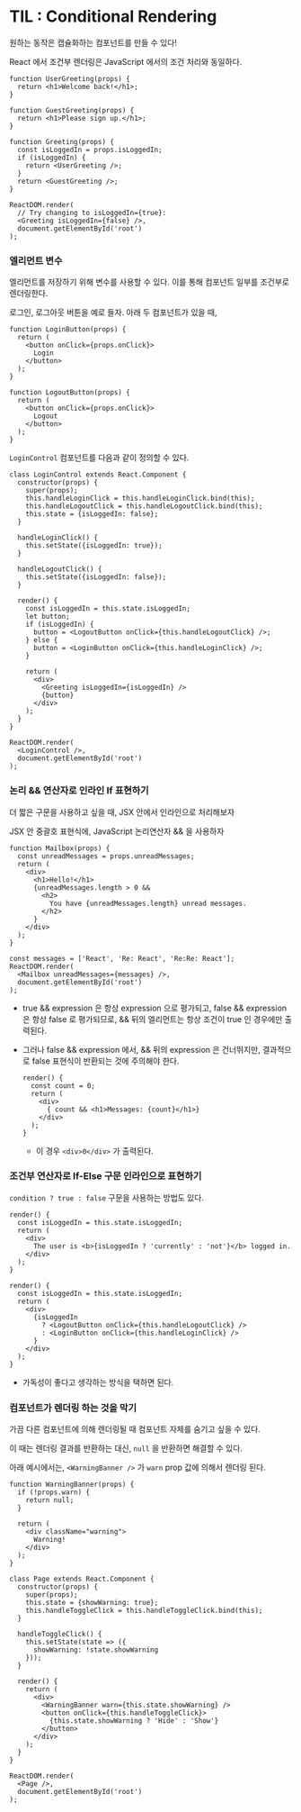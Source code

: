 # TIL : Conditional Rendering

원하는 동작은 캡슐화하는 컴포넌트를 만들 수 있다! 

React 에서 조건부 렌더링은 JavaScript 에서의 조건 처리와 동일하다. 

```react
function UserGreeting(props) {
  return <h1>Welcome back!</h1>;
}

function GuestGreeting(props) {
  return <h1>Please sign up.</h1>;
}

function Greeting(props) {
  const isLoggedIn = props.isLoggedIn;
  if (isLoggedIn) {
    return <UserGreeting />;
  }
  return <GuestGreeting />;
}

ReactDOM.render(
  // Try changing to isLoggedIn={true}:
  <Greeting isLoggedIn={false} />,
  document.getElementById('root')
);
```

### 엘리먼트 변수 

엘리먼트를 저장하기 위해 변수를 사용할 수 있다. 이를 통해 컴포넌트 일부를 조건부로 렌더링한다. 

로그인, 로그아웃 버튼을 예로 들자. 아래 두 컴포넌트가 있을 때, 

```react
function LoginButton(props) {
  return (
    <button onClick={props.onClick}>
      Login
    </button>
  );
}

function LogoutButton(props) {
  return (
    <button onClick={props.onClick}>
      Logout
    </button>
  );
}
```

`LoginControl` 컴포넌트를 다음과 같이 정의할 수 있다. 

```react
class LoginControl extends React.Component {
  constructor(props) {
    super(props);
    this.handleLoginClick = this.handleLoginClick.bind(this);
    this.handleLogoutClick = this.handleLogoutClick.bind(this);
    this.state = {isLoggedIn: false};
  }

  handleLoginClick() {
    this.setState({isLoggedIn: true});
  }

  handleLogoutClick() {
    this.setState({isLoggedIn: false});
  }

  render() {
    const isLoggedIn = this.state.isLoggedIn;
    let button;
    if (isLoggedIn) {
      button = <LogoutButton onClick={this.handleLogoutClick} />;
    } else {
      button = <LoginButton onClick={this.handleLoginClick} />;
    }

    return (
      <div>
        <Greeting isLoggedIn={isLoggedIn} />
        {button}
      </div>
    );
  }
}

ReactDOM.render(
  <LoginControl />,
  document.getElementById('root')
);
```

### 논리 && 연산자로 인라인 If 표현하기

더 짧은 구문을 사용하고 싶을 때, JSX 안에서 인라인으로 처리해보자 

JSX 안 중괄호 표현식에, JavaScript 논리연산자 && 을 사용하자

```react
function Mailbox(props) {
  const unreadMessages = props.unreadMessages;
  return (
    <div>
      <h1>Hello!</h1>
      {unreadMessages.length > 0 &&
        <h2>
          You have {unreadMessages.length} unread messages.
        </h2>
      }
    </div>
  );
}

const messages = ['React', 'Re: React', 'Re:Re: React'];
ReactDOM.render(
  <Mailbox unreadMessages={messages} />,
  document.getElementById('root')
);
```

- true && expression 은 항상 expression 으로 평가되고, false && expression 은 항상 false 로 평가되므로, && 뒤의 엘리먼트는 항상 조건이 true 인 경우에만 출력된다. 

- 그러나 false && expression 에서, && 뒤의 expression 은 건너뛰지만, 결과적으로 false 표현식이 반환되는 것에 주의해야 한다. 

  ```react
  render() {
    const count = 0;
    return (
      <div>
        { count && <h1>Messages: {count}</h1>}
      </div>
    );
  }
  ```

  - 이 경우 `<div>0</div>` 가 출력된다. 

### 조건부 연산자로 If-Else 구문 인라인으로 표현하기

`condition ? true : false` 구문을 사용하는 방법도 있다. 

 ```react
 render() {
   const isLoggedIn = this.state.isLoggedIn;
   return (
     <div>
       The user is <b>{isLoggedIn ? 'currently' : 'not'}</b> logged in.
     </div>
   );
 }
 ```

```react
render() {
  const isLoggedIn = this.state.isLoggedIn;
  return (
    <div>
      {isLoggedIn
        ? <LogoutButton onClick={this.handleLogoutClick} />
        : <LoginButton onClick={this.handleLoginClick} />
      }
    </div>
  );
}
```

- 가독성이 좋다고 생각하는 방식을 택하면 된다. 

### 컴포넌트가 렌더링 하는 것을 막기

가끔 다른 컴포넌트에 의해 렌더링될 때 컴포넌트 자체를 숨기고 싶을 수 있다. 

이 때는 렌더링 결과를 반환하는 대신, `null` 을 반환하면 해결할 수 있다. 

아래 예시에서는, `<WarningBanner />` 가 `warn` prop 값에 의해서 렌더링 된다. 

```react
function WarningBanner(props) {
  if (!props.warn) {
    return null;
  }

  return (
    <div className="warning">
      Warning!
    </div>
  );
}

class Page extends React.Component {
  constructor(props) {
    super(props);
    this.state = {showWarning: true};
    this.handleToggleClick = this.handleToggleClick.bind(this);
  }

  handleToggleClick() {
    this.setState(state => ({
      showWarning: !state.showWarning
    }));
  }

  render() {
    return (
      <div>
        <WarningBanner warn={this.state.showWarning} />
        <button onClick={this.handleToggleClick}>
          {this.state.showWarning ? 'Hide' : 'Show'}
        </button>
      </div>
    );
  }
}

ReactDOM.render(
  <Page />,
  document.getElementById('root')
);
```
